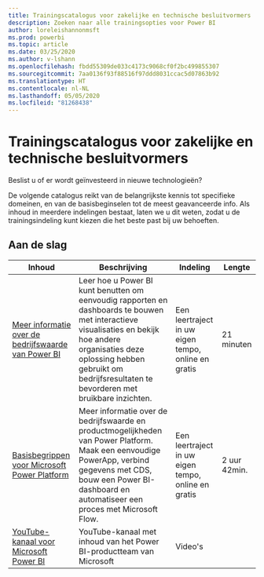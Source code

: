 ```yaml
---
title: Trainingscatalogus voor zakelijke en technische besluitvormers
description: Zoeken naar alle trainingsopties voor Power BI
author: loreleishannonmsft
ms.prod: powerbi
ms.topic: article
ms.date: 03/25/2020
ms.author: v-lshann
ms.openlocfilehash: fbdd55309de033c4173c9068cf0f2bc499855307
ms.sourcegitcommit: 7aa0136f93f88516f97ddd8031ccac5d07863b92
ms.translationtype: HT
ms.contentlocale: nl-NL
ms.lasthandoff: 05/05/2020
ms.locfileid: "81268438"
---
```

# <a name="business-and-technical-decision-makers-learning-catalog"></a>Trainingscatalogus voor zakelijke en technische besluitvormers

Beslist u of er wordt geïnvesteerd in nieuwe technologieën? 

De volgende catalogus reikt van de belangrijkste kennis tot specifieke domeinen, en van de basisbeginselen tot de meest geavanceerde info. Als inhoud in meerdere indelingen bestaat, laten we u dit weten, zodat u de trainingsindeling kunt kiezen die het beste past bij uw behoeften. 

## <a name="get-started"></a>Aan de slag<a name="get-started"></a>
| Inhoud  | Beschrijving  | Indeling  | Lengte     |
|---------------------------------------------------------------------------------------------------------------|------------------------------------------------------------------------------------------------------------------------------------------------------------------------------------------------------------------------|---------------------------------------|------------|
| [Meer informatie over de bedrijfswaarde van Power BI](https://docs.microsoft.com/learn/modules/introduction-power-bi/) | Leer hoe u Power BI kunt benutten om eenvoudig rapporten en dashboards te bouwen met interactieve visualisaties en bekijk hoe andere organisaties deze oplossing hebben gebruikt om bedrijfsresultaten te bevorderen met bruikbare inzichten. | Een leertraject in uw eigen tempo, online en gratis | 21 minuten |
| [Basisbegrippen voor Microsoft Power Platform](https://docs.microsoft.com/learn/paths/power-plat-fundamentals/)      | Meer informatie over de bedrijfswaarde en productmogelijkheden van Power Platform. Maak een eenvoudige PowerApp, verbind gegevens met CDS, bouw een Power BI-dashboard en automatiseer een proces met Microsoft Flow.                          | Een leertraject in uw eigen tempo, online en gratis | 2 uur 42min.  |
| [YouTube-kanaal voor Microsoft Power BI](https://www.youtube.com/user/mspowerbi/videos)  | YouTube-kanaal met inhoud van het Power BI-productteam van Microsoft  | Video's   |            |
